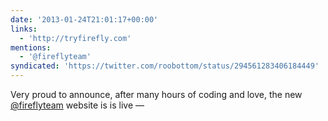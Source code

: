 ```yaml
---
date: '2013-01-24T21:01:17+00:00'
links:
  - 'http://tryfirefly.com'
mentions:
  - '@fireflyteam'
syndicated: 'https://twitter.com/roobottom/status/294561283406184449'
---
```

Very proud to announce, after many hours of coding and love, the new [@fireflyteam](https://twitter.com/@fireflyteam) website is is live — 
